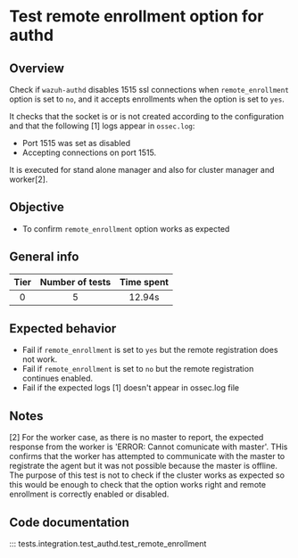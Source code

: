 # Test remote enrollment option for authd
## Overview

Check if `wazuh-authd` disables 1515 ssl connections when `remote_enrollment` option is set to `no`,
and it accepts enrollments when the option is set to `yes`.

It checks that the socket is or is not created according to the configuration and that the following [1] logs appear in `ossec.log`:
- Port 1515 was set as disabled
- Accepting connections on port 1515.

It is executed for stand alone manager and also for cluster manager and worker[2].

## Objective

- To confirm `remote_enrollment` option works as expected

## General info

|Tier | Number of tests | Time spent |
|:--:|:--:|:--:|
| 0 | 5 | 12.94s |

## Expected behavior

- Fail if `remote_enrollment` is set to `yes` but the remote registration does not work.
- Fail if `remote_enrollment` is set to `no` but the remote registration continues enabled.
- Fail if the expected logs [1] doesn't appear in ossec.log file

## Notes

[2] For the worker case, as there is no master to report, the expected response from the worker is 'ERROR: Cannot comunicate with master'. THis confirms that the worker has attempted to communicate with the master to registrate the agent but it was not possible because the master is offline. The purpose of this test is not to check if the cluster works as expected so this would be enough to check that the option works right and remote enrollment is correctly enabled or disabled.

## Code documentation


::: tests.integration.test_authd.test_remote_enrollment